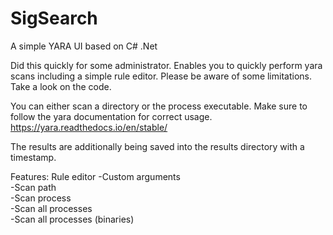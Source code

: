 # SigSearch
A simple YARA UI based on C# .Net

Did this quickly for some administrator. Enables you to quickly perform yara scans including a simple rule editor. Please be aware of some limitations. Take a look on the code.

You can either scan a directory or the process executable. Make sure to follow the yara documentation for correct usage.
https://yara.readthedocs.io/en/stable/

The results are additionally being saved into the results directory with a timestamp.

Features: Rule editor
-Custom arguments  
-Scan path  
-Scan process  
-Scan all processes  
-Scan all processes (binaries)
